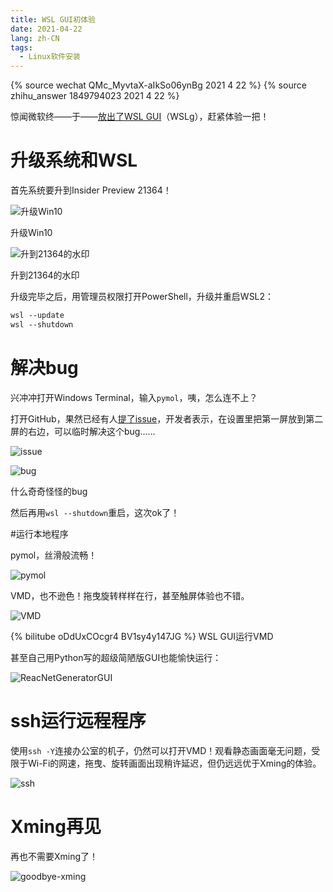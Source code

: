 ```yaml
---
title: WSL GUI初体验
date: 2021-04-22
lang: zh-CN
tags:
  - Linux软件安装
---
```


{% source wechat QMc_MyvtaX-aIkSo06ynBg 2021 4 22 %}
{% source zhihu_answer 1849794023 2021 4 22 %}

惊闻微软终——于——[放出了WSL GUI](https://devblogs.microsoft.com/commandline/the-initial-preview-of-gui-app-support-is-now-available-for-the-windows-subsystem-for-linux-2/)（WSLg），赶紧体验一把！
<!--more-->

# 升级系统和WSL

首先系统要升到Insider Preview 21364！

![升级Win10](https://pic2.zhimg.com/80/v2-b03ee70364970448c7ae6b6679d802cf.jpg)

升级Win10

![升到21364的水印](https://pic4.zhimg.com/80/v2-e8b796248fec4fccbd16ccf49a17cdaa.jpg)

升到21364的水印

升级完毕之后，用管理员权限打开PowerShell，升级并重启WSL2：

```ps
wsl --update
wsl --shutdown
```

# 解决bug

兴冲冲打开Windows Terminal，输入`pymol`，咦，怎么连不上？

打开GitHub，果然已经有人[提了issue](https://github.com/microsoft/wslg/issues/19)，开发者表示，在设置里把第一屏放到第二屏的右边，可以临时解决这个bug……

![issue](https://pic1.zhimg.com/80/v2-f85b29f786604977d25346ab7945c38a.jpg)

![bug](https://pic2.zhimg.com/80/v2-f65f48e989e3ce24134d62aebd243baf.jpg)

什么奇奇怪怪的bug

然后再用`wsl --shutdown`重启，这次ok了！

#运行本地程序

pymol，丝滑般流畅！

![pymol](https://pic4.zhimg.com/80/v2-4a272f28f3ef500daf0ff6353618df3e.jpg)

VMD，也不逊色！拖曳旋转样样在行，甚至触屏体验也不错。

![VMD](https://pic2.zhimg.com/80/v2-cf443ad0d524d8853e0fa77d914b3a60.jpg)

{% bilitube oDdUxCOcgr4 BV1sy4y147JG %}
WSL GUI运行VMD

甚至自己用Python写的超级简陋版GUI也能愉快运行：

![ReacNetGeneratorGUI](https://pic1.zhimg.com/80/v2-917e9c02ad914c0df3712b0103442fa8.jpg)

# ssh运行远程程序

使用`ssh -Y`连接办公室的机子，仍然可以打开VMD！观看静态画面毫无问题，受限于Wi-Fi的网速，拖曳、旋转画面出现稍许延迟，但仍远远优于Xming的体验。

![ssh](https://pic1.zhimg.com/v2-dd5096fe848cfd7f1f1bb61846d557e4.jpg)

# Xming再见

再也不需要Xming了！

![goodbye-xming](https://pic2.zhimg.com/v2-36d15b5191fe49c3ec469981ae5c2a54.jpg)
